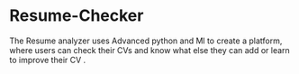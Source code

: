 # Resume-Checker
The Resume analyzer uses Advanced python and Ml to create a platform, where users can check their CVs and know what else they can add or learn to improve their CV .
